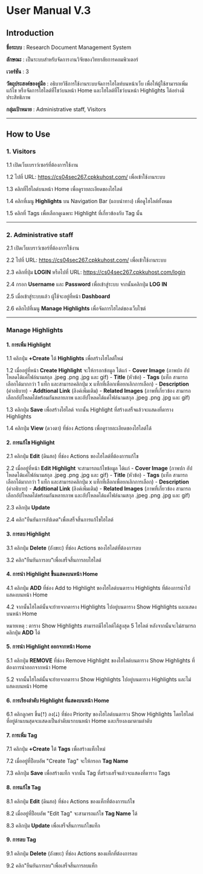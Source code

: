 # **User Manual V.3**

## **Introduction**

**ชื่อระบบ** : Research Document Management System

**ลักษณะ** : เป็นระบบสำหรับจัดการงานวิจัยของวิทยาลัยการคอมพิวเตอร์

**เวอร์ชัน** : 3

**วัตถุประสงค์ของคู่มือ** : อธิบายวิธีการใช้งานระบบจัดการไฮไลท์บนหน้าเว็บ เพื่อให้ผู้ใช้สามารถเพิ่ม แก้ไข หรือจัดการไฮไลต์ที่โชว์บนหน้า Home และไฮไลต์ที่โชว์บนหน้า Highlights ได้อย่างมีประสิทธิภาพ

**กลุ่มเป้าหมาย** : Administrative staff, Visitors

---

## **How to Use**

### **1. Visitors**
1.1 เปิดเว็บเบราว์เซอร์ที่ต้องการใช้งาน

1.2 ไปที่ URL: <https://cs04sec267.cpkkuhost.com/> เพื่อเข้าใช้งานระบบ

1.3 คลิกที่ไฮไลต์บนหน้า Home เพื่อดูรายละเอียดของไฮไลต์

1.4 คลิกที่เมนู **Highlights** บน Navigation Bar (แถบนำทาง) เพื่อดูไฮไลต์ทั้งหมด

1.5 คลิกที่ Tags เพื่อเลือกดูเฉพาะ Highlight ที่เกี่ยวข้องกับ Tag นั้น

---

### **2. Administrative staff**
2.1 เปิดเว็บเบราว์เซอร์ที่ต้องการใช้งาน

2.2 ไปที่ URL: <https://cs04sec267.cpkkuhost.com/> เพื่อเข้าใช้งานระบบ

2.3 คลิกที่ปุ่ม **LOGIN** หรือไปที่ URL: <https://cs04sec267.cpkkuhost.com/login>

2.4 กรอก **Username** และ **Password** เพื่อเข้าสู่ระบบ จากนั้นคลิกปุ่ม **LOG IN**

2.5 เมื่อเข้าสู่ระบบแล้ว ผู้ใช้จะอยู่ที่หน้า **Dashboard**

2.6 คลิกไปที่เมนู **Manage Highlights** เพื่อจัดการไฮไลต์ของเว็บไซต์

---

### **Manage Highlights**

#### **1. การเพิ่ม Highlight**
1.1 คลิกปุ่ม **+Create** ใต้ **Highlights** เพื่อสร้างไฮไลต์ใหม่

1.2 เมื่ออยู่ที่หน้า **Create Highlight** จะให้กรอกข้อมูล ได้แก่
    - **Cover Image** (ภาพปก อัปโหลดได้แค่ไฟล์นามสกุล .jpeg .png .jpg และ gif)
    - **Title** (หัวข้อ)
    - **Tags** (แท็ก สามารถเลือกได้มากกว่า 1 แท็ก และสามารถคลิกปุ่ม x แท็กที่เลือกเพื่อยกเลิกการเลือก)
    - **Description** (คำอธิบาย)
    - **Addtional Link** (ลิงค์เพิ่มเติม)
    - **Related Images** (ภาพที่เกี่ยวข้อง สามารถเลือกอัปโหลดได้พร้อมกันหลายภาพ และอัปโหลดได้แค่ไฟล์นามสกุล .jpeg .png .jpg และ gif)

1.3 คลิกปุ่ม **Save** เพื่อสร้างไฮไลต์ จากนั้น Highlight ที่สร้างเสร็จแล้วจะแสดงที่ตาราง Highlights

1.4 คลิกปุ่ม **View** (ดวงตา) ที่ช่อง Actions เพื่อดูรายละเอียดของไฮไลต์ได้

#### **2. การแก้ไข Highlight**
2.1 คลิกปุ่ม **Edit** (ดินสอ) ที่ช่อง Actions ของไฮไลต์ที่ต้องการแก้ไข

2.2 เมื่ออยู่ที่หน้า **Edit Highlight** จะสามารถแก้ไขข้อมูล ได้แก่
    - **Cover Image** (ภาพปก อัปโหลดได้แค่ไฟล์นามสกุล .jpeg .png .jpg และ gif)
    - **Title** (หัวข้อ)
    - **Tags** (แท็ก สามารถเลือกได้มากกว่า 1 แท็ก และสามารถคลิกปุ่ม x แท็กที่เลือกเพื่อยกเลิกการเลือก)
    - **Description** (คำอธิบาย)
    - **Addtional Link** (ลิงค์เพิ่มเติม)
    - **Related Images** (ภาพที่เกี่ยวข้อง สามารถเลือกอัปโหลดได้พร้อมกันหลายภาพ และอัปโหลดได้แค่ไฟล์นามสกุล .jpeg .png .jpg และ gif)

2.3 คลิกปุ่ม **Update**

2.4 คลิก"ยืนยันการอัปเดต"เพื่อเสร็จสิ้นการแก้ไขไฮไลต์


#### **3. การลบ Highlight**
3.1 คลิกปุ่ม **Delete** (ถังขยะ) ที่ช่อง Actions ของไฮไลต์ที่ต้องการลบ

3.2 คลิก"ยืนยันการลบ"เพื่อเสร็จสิ้นการลบไฮไลต์


#### **4. การนำ Highlight ขึ้นแสดงบนหน้า Home**
4.1 คลิกปุ่ม **ADD** ที่ช่อง Add to Highlight ของไฮไลต์บนตาราง Highlights ที่ต้องการนำไปแสดงบนหน้า Home

4.2 จากนั้นไฮไลต์นั้นจะย้ายจากตาราง Highlights ไปอยู่บนตาราง Show Highlights และแสดงบนหน้า Home

หมายเหตุ : ตาราง Show Highlights สามารถมีไฮไลต์ได้สูงสุด 5 ไฮไลต์ หลังจากนั้นจะไม่สามารถคลิกปุ่ม **ADD** ได้


#### **5. การนำ Highlight ออกจากหน้า Home**
5.1 คลิกปุ่ม **REMOVE** ที่ช่อง Remove Highlight ของไฮไลต์บนตาราง Show Highlights ที่ต้องการนำออกจากหน้า Home

5.2 จากนั้นไฮไลต์นั้นจะย้ายจากตาราง Show Highlights ไปอยู่บนตาราง Highlights และไม่แสดงบนหน้า Home


#### **6. การเรียงลำดับ Highlight ที่แสดงบนหน้า Home**
6.1 คลิกลูกศร ขึ้น(⭡) ลง(⭣) ที่ช่อง Priority ของไฮไลต์บนตาราง Show Highlights โดยไฮไลต์ที่อยู่ด้านบนสุดจะแสดงเป็นลำดับแรกบนหน้า Home และเรียงลงมาตามลำดับ


#### **7. การเพิ่ม Tag**
7.1 คลิกปุ่ม **+Create** ใต้ **Tags** เพื่อสร้างแท็กใหม่

7.2 เมื่ออยู่ที่ป็อบอัพ "Create Tag" จะให้กรอก **Tag Name**

7.3 คลิกปุ่ม **Save** เพื่อสร้างแท็ก จากนั้น Tag ที่สร้างเสร็จแล้วจะแสดงที่ตาราง Tags


#### **8. การแก้ไข Tag**
8.1 คลิกปุ่ม **Edit** (ดินสอ) ที่ช่อง Actions ของแท็กที่ต้องการแก้ไข

8.2 เมื่ออยู่ที่ป็อบอัพ "Edit Tag" จะสามารถแก้ไข **Tag Name** ได้

8.3 คลิกปุ่ม **Update** เพื่อเสร็จสิ้นการแก้ไขแท็ก


#### **9. การลบ Tag**
9.1 คลิกปุ่ม **Delete** (ถังขยะ) ที่ช่อง Actions ของแท็กที่ต้องการลบ

9.2 คลิก"ยืนยันการลบ"เพื่อเสร็จสิ้นการลบแท็ก
